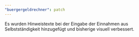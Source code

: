 ```yaml
---
"buergergeldrechner": patch
---
```


Es wurden Hinweistexte bei der Eingabe der Einnahmen aus Selbstständigkeit hinzugefügt und bisherige visuell verbessert.
